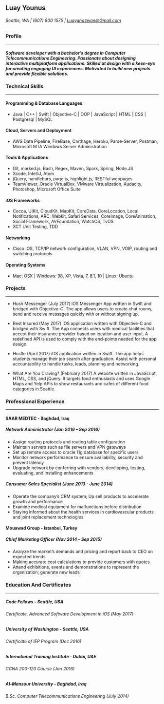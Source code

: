 ## Luay Younus
###### Seattle, WA | (607) 800 1575 | Luayghazwan@Gmail.com
 
### Profile
-----------

##### Software developer with a bachelor’s degree in Computer Telecommunications Engineering. Passionate about designing interactive multiplatform applications. Skilled at design with a keen-eye for creating engaging UI experiences. Motivated to build new projects and provide flexible solutions.

### Technical Skills
--------------------

#### Programming & Database Languages
- Java | C++ | Swift | Objective-C | OOP | JavaScript | HTML | CSS | Postgresql | MySQL

#### Cloud, Servers and Deployment
- AWS Data Pipeline, FireBase, Carthage, Heroku, Parse-Server, Postman, Microsoft MTA Windows Server Administration

#### Tools & Applications
- Git, marked.js, Bash, Regex, Maven, Spark, Spring, Node.JS
- Xcode, IntelliJ, Atom
- jQuery, handlebars, page.js, highlight.js, RESTful webpages
- TeamViewer, Oracle VirtualBox, VMware Virtualization, Audacity, Photoshop, Microsoft Office Suite

#### iOS Frameworks
- Cocoa, UIKit, CloudKit, MapKit, CoreData, CoreLocation, Local Notifications, ARC, Webkit, Safari Services, CoreImage, CoreAnimation, Social Framework, AVFoundation, WatchOS, TvOS
- XCT Unit Testing, TDD

#### Networking
- Cisco IOS, TCP/IP network configuration, VLAN, VPN, VOIP, routing and switching protocols

#### Operating Systems
- Mac: OSX | Windows: 98, XP, Vista, 7, 8.1, 10 | Linux: Ubuntu

### Projects
------------

- Hush Messenger (July 2017) iOS Messenger App written in Swift and bridged with Objective-C. The app allows users to create chat rooms, send and receive messages quickly with or without signing up.

- Rest Insured (May 2017) iOS application written with Objective-C and bridged with Swift. The App connects users with medical facilities that accept their insurance provider based on location and user input. A redefined API is used to comply with the end-points needed for the app design.

- Hustle (April 2017) iOS application written in Swift. The app helps students manage their job search after graduation. Assist with personal accountability to handle tasks, leads, planning and networking. 

- What Are You Craving? (February 2017) A website written in JavaScript, HTML, CSS, and jQuery. It targets food enthusiasts and uses Google Maps and Yelp APIs to show restaurants and cafes of different food categories in Seattle. 

### Professional Experience
---------------------------
#### SAAR MEDTEC - Baghdad, Iraq
##### *Network Administrator (Jan 2016 – Sep 2016)*
- Assign routing protocols and routing table configuration
- Maintain servers such as file servers and VPN gateways
- Set up remote access to oracle 11g database for specific users
- Monitor network performance to ensure availability, security and prevent latency
- Upgrade network by conferring with vendors; developing, testing, evaluating, and installing enhancements

##### *Consumer Sales Specialist (June 2013 - June 2014)*
- Operate the company’s CRM system; Up sell products to accelerate growth and performance
- Examine medical equipment for malfunctions before distribution
- Staying informed about the health services in cardiovascular products and joint replacement technologies

#### Mouawad Group - Istanbul, Turkey
##### *Chief Marketing Officer	 (Nov 2014 – Sep 2015)*
- Analyze the market’s demands and pricing and report back to CEO on expected trends
- Making accurate cost calculations to provide customers with quotes
- Attend exhibitions, events and demonstrations to represent the organization; generate new leads

### Education And Certificates
------------------------------
##### Code Fellows - Seattle, USA
###### Certificate, Advanced Software Development in iOS *(May 2017)*
##### University of Washington - Seattle, USA
###### Certificate of IEP Program	 *(Dec 2016)*
##### International Training Institute - Dubai, UAE
###### CCNA 200-120 Course *(Jan 2016)*
##### Al-Mansour University - Baghdad, Iraq
###### B.Sc. Computer Telecommunications Engineering *(July 2014)*
